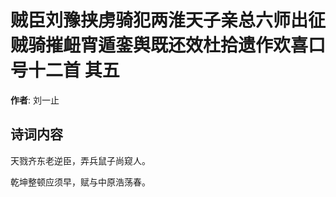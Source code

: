 # 贼臣刘豫挟虏骑犯两淮天子亲总六师出征贼骑摧衄宵遁銮舆既还效杜拾遗作欢喜口号十二首  其五

**作者**: 刘一止

## 诗词内容

天戮齐东老逆臣，弄兵鼠子尚窥人。

乾坤整顿应须早，赋与中原浩荡春。

